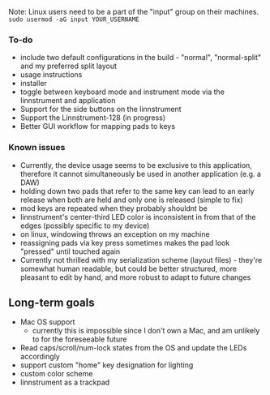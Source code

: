 
Note: Linux users need to be a part of the "input" group on their machines.
`sudo usermod -aG input YOUR_USERNAME`

### To-do
- include two default configurations in the build - "normal", "normal-split" and my preferred split layout
- usage instructions
- installer
- toggle between keyboard mode and instrument mode via the linnstrument and application
- Support for the side buttons on the linnstrument
- Support the Linnstrument-128 (in progress)
- Better GUI workflow for mapping pads to keys

### Known issues
- Currently, the device usage seems to be exclusive to this application, therefore it cannot simultaneously be used in another application (e.g. a DAW)
- holding down two pads that refer to the same key can lead to an early release when both are held and only one is released (simple to fix)
- mod keys are repeated when they probably shouldnt be 
- linnstrument's center-third LED color is inconsistent in from that of the edges (possibly specific to my device)
- on linux, windowing throws an exception on my machine
- reassigning pads via key press sometimes makes the pad look "pressed" until touched again
- Currently not thrilled with my serialization scheme (layout files) - they're somewhat human readable, but could be better structured, more pleasant to edit by hand, and more robust to adapt to future changes

## Long-term goals
- Mac OS support
  - currently this is impossible since I don't own a Mac, and am unlikely to for the foreseeable future
- Read caps/scroll/num-lock states from the OS and update the LEDs accordingly 
- support custom "home" key designation for lighting
- custom color scheme
- linnstrument as a trackpad

    
